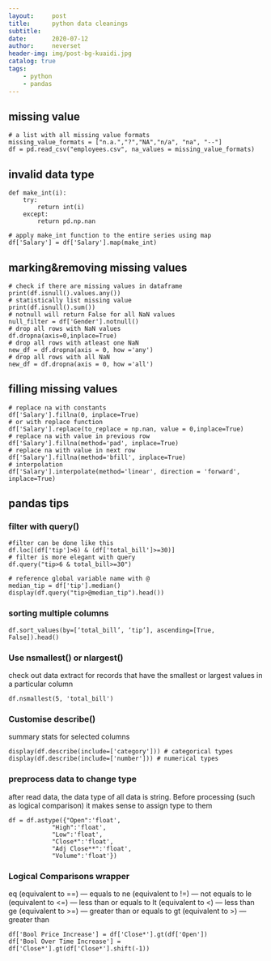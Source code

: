 ```yaml
---
layout:     post
title:      python data cleanings
subtitle:   
date:       2020-07-12
author:     neverset
header-img: img/post-bg-kuaidi.jpg
catalog: true
tags:
    - python
    - pandas
---
```



## missing value

    # a list with all missing value formats
    missing_value_formats = ["n.a.","?","NA","n/a", "na", "--"]
    df = pd.read_csv("employees.csv", na_values = missing_value_formats)   

## invalid data type

    def make_int(i):
        try:
            return int(i)
        except:
            return pd.np.nan

    # apply make_int function to the entire series using map
    df['Salary'] = df['Salary'].map(make_int)

## marking&removing missing values

    # check if there are missing values in dataframe
    print(df.isnull().values.any())
    # statistically list missing value
    print(df.isnull().sum())
    # notnull will return False for all NaN values
    null_filter = df['Gender'].notnull()
    # drop all rows with NaN values
    df.dropna(axis=0,inplace=True)
    # drop all rows with atleast one NaN
    new_df = df.dropna(axis = 0, how ='any')  
    # drop all rows with all NaN
    new_df = df.dropna(axis = 0, how ='all')

## filling missing values

    # replace na with constants
    df['Salary'].fillna(0, inplace=True)
    # or with replace function 
    df['Salary'].replace(to_replace = np.nan, value = 0,inplace=True)
    # replace na with value in previous row
    df['Salary'].fillna(method='pad', inplace=True)
    # replace na with value in next row
    df['Salary'].fillna(method='bfill', inplace=True)
    # interpolation
    df['Salary'].interpolate(method='linear', direction = 'forward', inplace=True)

## pandas tips
### filter with query()

    #filter can be done like this
    df.loc[(df['tip']>6) & (df['total_bill']>=30)]
    # filter is more elegant with query
    df.query("tip>6 & total_bill>=30")

    # reference global variable name with @
    median_tip = df['tip'].median()
    display(df.query("tip>@median_tip").head())

### sorting multiple columns

    df.sort_values(by=[‘total_bill’, ‘tip’], ascending=[True, False]).head()

### Use nsmallest() or nlargest()
check out data extract for records that have the smallest or largest values in a particular column

    df.nsmallest(5, 'total_bill')

### Customise describe()
summary stats for selected columns

    display(df.describe(include=['category'])) # categorical types
    display(df.describe(include=['number'])) # numerical types

### preprocess data to change type
after read data, the data type of all data is string. Before processing (such as logical comparison) it makes sense to assign type to them

    df = df.astype({"Open":'float',
                "High":'float',
                "Low":'float',
                "Close*":'float',
                "Adj Close**":'float',
                "Volume":'float'})

### Logical Comparisons wrapper
eq (equivalent to ==) — equals to
ne (equivalent to !=) — not equals to
le (equivalent to <=) — less than or equals to
lt (equivalent to <) — less than
ge (equivalent to >=) — greater than or equals to
gt (equivalent to >) — greater than

    df['Bool Price Increase'] = df['Close*'].gt(df['Open'])
    df['Bool Over Time Increase'] = df['Close*'].gt(df['Close*'].shift(-1))
    